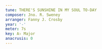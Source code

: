 ```yaml
---
tune: THERE'S SUNSHINE IN MY SOUL TO-DAY
composer: Jno. R. Sweney
arranger: Fanny J. Crosby
year: '-'
meter: 7s
key: A♭ Major
anacrusis: 0
---
```

